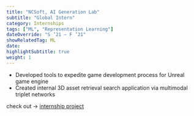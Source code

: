 ```yaml
---
title: "NCSoft, AI Generation Lab"
subtitle: "Global Intern"
category: Internships
tags: ["ML", "Representation Learning"]
dateOverride: "S ’21 – F ’21"
showRelatedTag: ML
date:
highlightSubtitle: true
weight: 1
---
```


- Developed tools to expedite game development process for Unreal game engine
- Created internal 3D asset retrieval search application via multimodal triplet networks

check out -> [internship project](/projects/3d/)